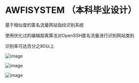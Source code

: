 # AWFISYSTEM （本科毕业设计）
基于相似度的匿名流量网站指纹识别系统

使用优化过的编辑距离算法对OpenSSH匿名流量进行识别网站类别

识别率可达百分之80以上

![image](https://github.com/SemperFirst/AWFISYSTEM/assets/56592386/28d62afe-12d5-47fa-b96a-2676f39efd40)

![image](https://github.com/SemperFirst/AWFISYSTEM/assets/56592386/b878c116-2778-4290-b892-441c6de07d51)

![image](https://github.com/SemperFirst/AWFISYSTEM/assets/56592386/14ba51f7-6e5c-44e7-a7cd-26faf164b0c7)

